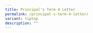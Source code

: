 ```yaml
---
title: Principal's Term 4 Letter
permalink: /principal-s-term-4-letter/
variant: tiptap
description: ""
---
```

